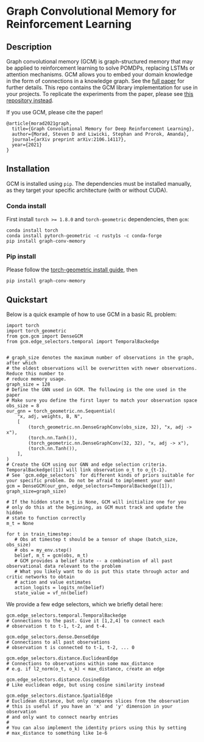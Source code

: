 # Graph Convolutional Memory for Reinforcement Learning

## Description
Graph convolutional memory (GCM) is graph-structured memory that may be applied to reinforcement learning to solve POMDPs, replacing LSTMs or attention mechanisms. GCM allows you to embed your domain knowledge in the form of connections in a knowledge graph. See the [full paper](https://arxiv.org/pdf/2106.14117.pdf) for further details. This repo contains the GCM library implementation for use in your projects. To replicate the experiments from the paper, please see [this repository instead](https://github.com/smorad/graph-conv-memory-paper).

If you use GCM, please cite the paper!
```
@article{morad2021graph,
  title={Graph Convolutional Memory for Deep Reinforcement Learning},
  author={Morad, Steven D and Liwicki, Stephan and Prorok, Amanda},
  journal={arXiv preprint arXiv:2106.14117},
  year={2021}
}
```


## Installation
GCM is installed using `pip`. The dependencies must be installed manually, as they target your specific architecture (with or without CUDA).

### Conda install
First install `torch >= 1.8.0` and `torch-geometric` dependencies, then `gcm`:
```
conda install torch
conda install pytorch-geometric -c rusty1s -c conda-forge
pip install graph-conv-memory
```

### Pip install
Please follow the [torch-geometric install guide](https://pytorch-geometric.readthedocs.io/en/latest/notes/installation.html), then
```
pip install graph-conv-memory
```


## Quickstart
Below is a quick example of how to use GCM in a basic RL problem:

```
import torch
import torch_geometric
from gcm.gcm import DenseGCM
from gcm.edge_selectors.temporal import TemporalBackedge


# graph_size denotes the maximum number of observations in the graph, after which
# the oldest observations will be overwritten with newer observations. Reduce this number to
# reduce memory usage.
graph_size = 128
# Define the GNN used in GCM. The following is the one used in the paper
# Make sure you define the first layer to match your observation space
obs_size = 8
our_gnn = torch_geometric.nn.Sequential(
    "x, adj, weights, B, N",
    [
        (torch_geometric.nn.DenseGraphConv(obs_size, 32), "x, adj -> x"),
        (torch.nn.Tanh()),
        (torch_geometric.nn.DenseGraphConv(32, 32), "x, adj -> x"),
        (torch.nn.Tanh()),
    ],
)
# Create the GCM using our GNN and edge selection criteria. TemporalBackedge([1]) will link observation o_t to o_{t-1}.
# See `gcm.edge_selectors` for different kinds of priors suitable for your specific problem. Do not be afraid to implement your own!
gcm = DenseGCM(our_gnn, edge_selectors=TemporalBackedge([1]), graph_size=graph_size)

# If the hidden state m_t is None, GCM will initialize one for you
# only do this at the beginning, as GCM must track and update the hidden
# state to function correctly
m_t = None

for t in train_timestep:
   # Obs at timestep t should be a tensor of shape (batch_size, obs_size)
   # obs = my_env.step()
   belief, m_t = gcm(obs, m_t)
   # GCM provides a belief state -- a combination of all past observational data relevant to the problem
   # What you likely want to do is put this state through actor and critic networks to obtain
   # action and value estimates
   action_logits = logits_nn(belief)
   state_value = vf_nn(belief)
```

We provide a few edge selectors, which we briefly detail here:
```
gcm.edge_selectors.temporal.TemporalBackedge
# Connections to the past. Give it [1,2,4] to connect each
# observation t to t-1, t-2, and t-4.

gcm.edge_selectors.dense.DenseEdge
# Connections to all past observations
# observation t is connected to t-1, t-2, ... 0

gcm.edge_selectors.distance.EuclideanEdge
# Connections to observations within some max_distance
# e.g. if l2_norm(o_t, o_k) < max_distance, create an edge

gcm.edge_selectors.distance.CosineEdge
# Like euclidean edge, but using cosine similarity instead

gcm.edge_selectors.distance.SpatialEdge
# Euclidean distance, but only compares slices from the observation
# this is useful if you have an 'x' and 'y' dimension in your observation
# and only want to connect nearby entries
#
# You can also implement the identity priors using this by setting
# max_distance to something like 1e-6
```
